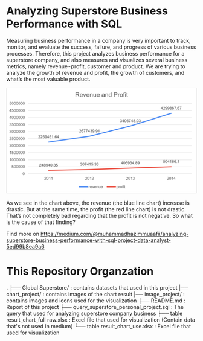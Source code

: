 # Analyzing Superstore Business Performance with SQL

Measuring business performance in a company is very important to track, monitor, and evaluate the success, failure, and progress of various business processes. Therefore, this project analyzes business performance for a superstore company, and also measures and visualizes several business metrics, namely revenue - profit, customer and product. We are trying to analyze the growth of revenue and profit, the growth of customers, and what’s the most valuable product.

<img src="/chart_project/revenue and profit.png" alt="revenue-profit">

As we see in the chart above, the revenue (the blue line chart) increase is drastic. But at the same time, the profit (the red line chart) is not drastic. That’s not completely bad regarding that the profit is not negative. So what is the cause of that finding?

Find more on https://medium.com/@muhammadhazimmuaafii/analyzing-superstore-business-performance-with-sql-project-data-analyst-5ed99b8ea9a6

# This Repository Organzation
.
├── Global Superstore/                    : contains datasets that used in this project
|── chart_project/                        : contains images of the chart result
|── image_project/                        : contains images and icons used for the visualization 
├── README.md                             : Report of this project
├── query_superstore_personal_project.sql : The query that used for analyzing superstore company business 
├── table result_chart_full raw.xlsx      : Excel file that used for visualization (Contain data that's not used in medium)
└── table result_chart_use.xlsx           : Excel file that used for visualization
